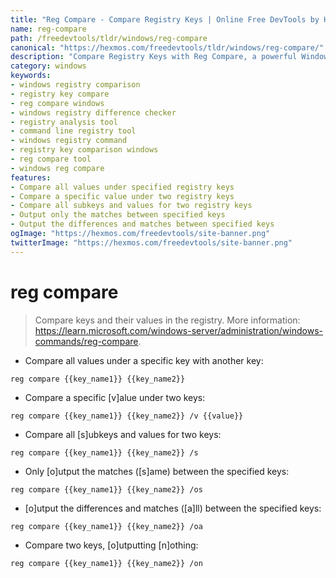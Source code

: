 ```yaml
---
title: "Reg Compare - Compare Registry Keys | Online Free DevTools by Hexmos"
name: reg-compare
path: /freedevtools/tldr/windows/reg-compare
canonical: "https://hexmos.com/freedevtools/tldr/windows/reg-compare/"
description: "Compare Registry Keys with Reg Compare, a powerful Windows command line tool. Analyze registry differences and matches effortlessly. Free online tool, no registration required."
category: windows
keywords:
- windows registry comparison
- registry key compare
- reg compare windows
- windows registry difference checker
- registry analysis tool
- command line registry tool
- windows registry command
- registry key comparison windows
- reg compare tool
- windows reg compare
features:
- Compare all values under specified registry keys
- Compare a specific value under two registry keys
- Compare all subkeys and values for two registry keys
- Output only the matches between specified keys
- Output the differences and matches between specified keys
ogImage: "https://hexmos.com/freedevtools/site-banner.png"
twitterImage: "https://hexmos.com/freedevtools/site-banner.png"
---
```


# reg compare

> Compare keys and their values in the registry.
> More information: <https://learn.microsoft.com/windows-server/administration/windows-commands/reg-compare>.

- Compare all values under a specific key with another key:

`reg compare {{key_name1}} {{key_name2}}`

- Compare a specific [v]alue under two keys:

`reg compare {{key_name1}} {{key_name2}} /v {{value}}`

- Compare all [s]ubkeys and values for two keys:

`reg compare {{key_name1}} {{key_name2}} /s`

- Only [o]utput the matches ([s]ame) between the specified keys:

`reg compare {{key_name1}} {{key_name2}} /os`

- [o]utput the differences and matches ([a]ll) between the specified keys:

`reg compare {{key_name1}} {{key_name2}} /oa`

- Compare two keys, [o]utputting [n]othing:

`reg compare {{key_name1}} {{key_name2}} /on`

